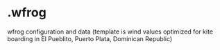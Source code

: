 # .wfrog
wfrog configuration and data (template is wind values optimized for kite boarding in El Pueblito, Puerto Plata, Dominican Republic)

